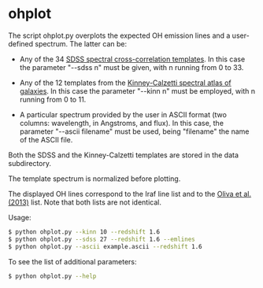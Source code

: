 # ohplot
The script ohplot.py overplots the expected OH emission lines and a
user-defined spectrum. The latter can be:

- Any of the 34 [SDSS spectral cross-correlation templates](http://classic.sdss.org/dr7/algorithms/spectemplates/index.html). In this
  case the parameter "--sdss n" must be given, with n running from 0 to 33.

- Any of the 12 templates from the [Kinney-Calzetti spectral atlas of
  galaxies](https://www.stsci.edu/hst/instrumentation/reference-data-for-calibration-and-tools/astronomical-catalogs/the-kinney-calzetti-spetral-atlas).
  In this case the parameter "--kinn n" must be employed, with n running from 0
  to 11.

- A particular spectrum provided by the user in ASCII format (two columns:
  wavelength, in Angstroms, and flux). In this case, the parameter "--ascii
  filename" must be used, being "filename" the name of the ASCII file.

Both the SDSS and the Kinney-Calzetti templates are stored in the data
subdirectory.

The template spectrum is normalized before plotting.

The displayed OH lines correspond to the Iraf line list and to the [Oliva et al.
(2013)](https://ui.adsabs.harvard.edu/abs/2013A%26A...555A..78O/abstract)
list. Note that both lists are not identical.

Usage:

```bash
$ python ohplot.py --kinn 10 --redshift 1.6
$ python ohplot.py --sdss 27 --redshift 1.6 --emlines
$ python ohplot.py --ascii example.ascii --redshift 1.6
```

To see the list of additional parameters:

```bash
$ python ohplot.py --help
```


